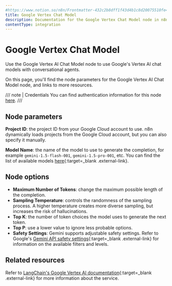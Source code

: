 ```yaml
---
#https://www.notion.so/n8n/Frontmatter-432c2b8dff1f43d4b1c8d20075510fe4
title: Google Vertex Chat Model
description: Documentation for the Google Vertex Chat Model node in n8n, a workflow automation platform. Includes details of operations and configuration, and links to examples and credentials information.
contentType: integration
---
```


# Google Vertex Chat Model

Use the Google Vertex AI Chat Model node to use Google's Vertex AI chat models with conversational agents.

On this page, you'll find the node parameters for the Google Vertex AI Chat Model node, and links to more resources.

/// note | Credentials
You can find authentication information for this node [here](/integrations/builtin/credentials/google/service-account/).
///

## Node parameters

**Project ID**: the project ID from your Google Cloud account to use. n8n dynamically loads projects from the Google Cloud account, but you can also specify it manually.

**Model Name**: the name of the model to use to generate the completion, for example `gemini-1.5-flash-001`, `gemini-1.5-pro-001`, etc. You can find the list of available models [here](https://cloud.google.com/vertex-ai/generative-ai/docs/learn/models){:target=_blank .external-link}.

## Node options

* **Maximum Number of Tokens**: change the maximum possible length of the completion.
* **Sampling Temperature**: controls the randomness of the sampling process. A higher temperature creates more diverse sampling, but increases the risk of hallucinations.
* **Top K**: the number of token choices the model uses to generate the next token.
* **Top P**: use a lower value to ignore less probable options.
* **Safety Settings**: Gemini supports adjustable safety settings. Refer to Google's [Gemini API safety settings](https://ai.google.dev/docs/safety_setting_gemini){:target=_blank .external-link} for information on the available filters and levels.


## Related resources


Refer to [LangChain's Google Vertex AI documentation](https://js.langchain.com/v0.2/docs/integrations/chat/google_vertex_ai/){:target=_blank .external-link} for more information about the service.
